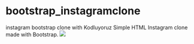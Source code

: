 # bootstrap_instagramclone
instagram bootstrap clone with Kodluyoruz
Simple HTML Instagram clone made with Bootstrap.
<img src="[https://github.com/busracelikcioglu/bootstrap_instagramclone/img.PNG ](https://github.com/busracelikcioglu/bootstrap_instagramclone/blob/main/img.PNG?raw=true)">
